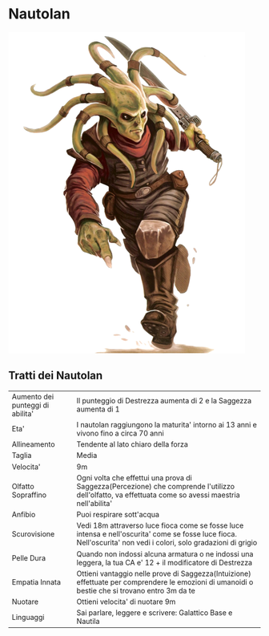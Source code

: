# Nautolan

![](species_nautolan.png)

## Tratti dei Nautolan
|||
|---|---
|Aumento dei punteggi di abilita'|Il punteggio di Destrezza aumenta di 2 e la Saggezza aumenta di 1
|Eta'|I nautolan raggiungono la maturita' intorno ai 13 anni e vivono fino a circa 70 anni
|Allineamento|Tendente al lato chiaro della forza
|Taglia|Media
|Velocita'|9m
|Olfatto Sopraffino|Ogni volta che effettui una prova di Saggezza(Percezione) che comprende l'utilizzo dell'olfatto, va effettuata come so avessi maestria nell'abilita'
|Anfibio|Puoi respirare sott'acqua
|Scurovisione|Vedi 18m attraverso luce fioca come se fosse luce intensa e nell'oscurita' come se fosse luce fioca. Nell'oscurita' non vedi i colori, solo gradazioni di grigio
|Pelle Dura|Quando non indossi alcuna armatura o ne indossi una leggera, la tua CA e' 12 + il modificatore di Destrezza
|Empatia Innata|Ottieni vantaggio nelle prove di Saggezza(Intuizione) effettuate per comprendere le emozioni di umanoidi o bestie che si trovano entro 3m da te
|Nuotare|Ottieni velocita' di nuotare 9m
|Linguaggi|Sai parlare, leggere e scrivere: Galattico Base e Nautila